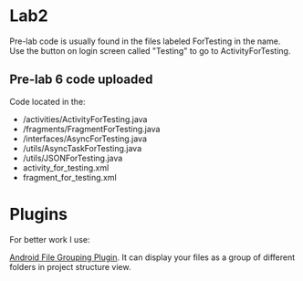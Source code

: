 # Lab2

Pre-lab code is usually found in the files labeled ForTesting in the name.  
Use the button on login screen called "Testing" to go to ActivityForTesting.

## Pre-lab 6 code uploaded

Code located in the:

- /activities/ActivityForTesting.java
- /fragments/FragmentForTesting.java
- /interfaces/AsyncForTesting.java
- /utils/AsyncTaskForTesting.java
- /utils/JSONForTesting.java
- activity_for_testing.xml
- fragment_for_testing.xml


# Plugins

For better work I use:

[Android File Grouping Plugin](https://github.com/dmytrodanylyk/folding-plugin "Android File Grouping Plugin"). It can display your files as a group of different folders in project structure view.
